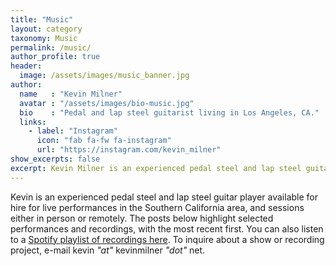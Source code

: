 ```yaml
---
title: "Music"
layout: category
taxonomy: Music
permalink: /music/
author_profile: true
header:
  image: /assets/images/music_banner.jpg
author:
  name   : "Kevin Milner"
  avatar : "/assets/images/bio-music.jpg"
  bio    : "Pedal and lap steel guitarist living in Los Angeles, CA."
  links:
    - label: "Instagram"
      icon: "fab fa-fw fa-instagram"
      url: "https://instagram.com/kevin_milner"
show_excerpts: false
excerpt: Kevin Milner is an experienced pedal steel and lap steel guitar player available for hire for live performances and sessions in the Southern California (Los Angeles) area
---
```


Kevin is an experienced pedal steel and lap steel guitar player available for hire for live performances in the Southern California area, and sessions either in person or remotely. The posts below highlight selected performances and recordings, with the most recent first. You can also listen to a [Spotify playlist of recordings here](https://open.spotify.com/playlist/41URvvJqsoYryu9ereKNCI). To inquire about a show or recording project, e-mail kevin *"at"* kevinmilner *"dot"* net.
